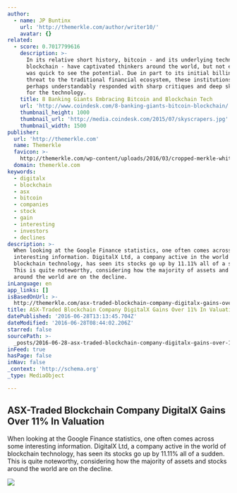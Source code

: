 ```yaml
---
author:
  - name: JP Buntinx
    url: 'http://themerkle.com/author/writer10/'
    avatar: {}
related:
  - score: 0.7017799616
    description: >-
      In its relative short history, bitcoin - and its underlying technology the
      blockchain - have captivated thinkers around the world, but not everyone
      was quick to see the potential. Due in part to its initial billing as a
      threat to the traditional financial ecosystem, these institutions have
      perhaps understandably responded with sharp critiques and deep skepticism
      for the technology.
    title: 8 Banking Giants Embracing Bitcoin and Blockchain Tech
    url: 'http://www.coindesk.com/8-banking-giants-bitcoin-blockchain/'
    thumbnail_height: 1000
    thumbnail_url: 'http://media.coindesk.com/2015/07/skyscrapers.jpg'
    thumbnail_width: 1500
publisher:
  url: 'http://themerkle.com'
  name: Themerkle
  favicon: >-
    http://themerkle.com/wp-content/uploads/2016/03/cropped-merkle-white-1-192x192.png
  domain: themerkle.com
keywords:
  - digitalx
  - blockchain
  - asx
  - bitcoin
  - companies
  - stock
  - gain
  - interesting
  - investors
  - declines
description: >-
  When looking at the Google Finance statistics, one often comes across some
  interesting information. DigitalX Ltd, a company active in the world of
  blockchain technology, has seen its stocks go up by 11.11% all of a sudden.
  This is quite noteworthy, considering how the majority of assets and stocks
  around the world are on the decline.
inLanguage: en
app_links: []
isBasedOnUrl: >-
  http://themerkle.com/asx-traded-blockchain-company-digitalx-gains-over-11-in-valuation/
title: ASX-Traded Blockchain Company DigitalX Gains Over 11% In Valuation
datePublished: '2016-06-28T13:13:45.704Z'
dateModified: '2016-06-28T08:44:02.206Z'
starred: false
sourcePath: >-
  _posts/2016-06-28-asx-traded-blockchain-company-digitalx-gains-over-11-in-val.md
inFeed: true
hasPage: false
inNav: false
_context: 'http://schema.org'
_type: MediaObject

---
```

<article style=""><h1>ASX-Traded Blockchain Company DigitalX Gains Over 11% In Valuation</h1><p>When looking at the Google Finance statistics, one often comes across some interesting information. DigitalX Ltd, a company active in the world of blockchain technology, has seen its stocks go up by 11.11% all of a sudden. This is quite noteworthy, considering how the majority of assets and stocks around the world are on the decline.</p><img src="http://themerkle.com/wp-content/uploads/2016/06/shutterstock_144055459.jpg" /></article>